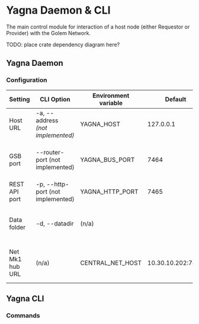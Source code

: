 # Yagna Daemon & CLI

The main control module for interaction of a host node (either Requestor or Provider) with the Golem Network.

TODO: place crate dependency diagram here?

## Yagna Daemon 

### Configuration

| Setting | CLI Option | Environment variable | Default | Description |
|---------|------------|----------------------|---------|-------------|
| Host URL | -a, --address <address> (not implemented) | YAGNA_HOST | 127.0.0.1 | |
| GSB port | --router-port <router-port>  (not implemented) | YAGNA_BUS_PORT | 7464 | Local TCP port number, on which the Daemon's GSB is published. |
| REST API port | -p, --http-port <http-port>  (not implemented) | YAGNA_HTTP_PORT | 7465 | TCP port on which the APIs are published. |
| Data folder | -d, --datadir <data-dir> | (n/a) | | The folder in which the Daemon's SQL storage file is to be located | 
| Net Mk1 hub URL | (n/a) | CENTRAL_NET_HOST | 10.30.10.202:7477 | The URL to the implementation of Net Mk1 central routing hub |

## Yagna CLI

### Commands

